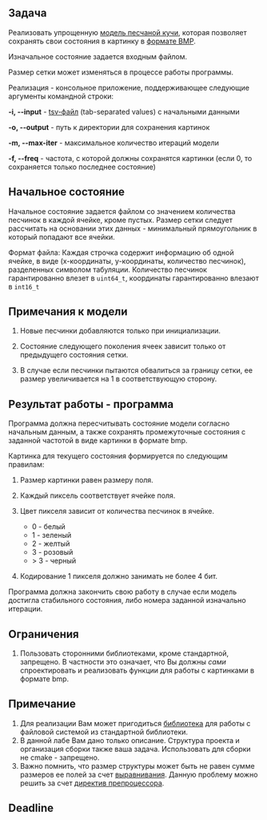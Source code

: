 ## Задача

Реализовать упрощенную [модель песчаной кучи](https://en.wikipedia.org/wiki/Abelian_sandpile_model), которая позволяет сохранять свои состояния в картинку в [формате BMP](https://en.wikipedia.org/wiki/BMP_file_format).

Изначальное состояние задается входным файлом.

Размер сетки может изменяться в процессе работы программы.

Реализация - консольное приложение, поддерживающее следующие аргументы командной строки:

**-i, --input**    - [tsv-файл](https://en.wikipedia.org/wiki/Tab-separated_values) (tab-separated values) c начальными данными

**-o, --output**   - путь к директории для сохранения картинок

**-m, --max-iter** - максимальное количество итераций модели

**-f, --freq**     - частота, с которой должны сохранятся картинки (если 0, то сохраняется только последнее состояние)

## Начальное состояние

Начальное состояние задается файлом со значением количества песчинок в каждой ячейке, кроме пустых. Размер сетки следует рассчитать на основании этих данных - минимальный прямоугольник в который попадают все ячейки.

Формат файла:
Каждая строчка содержит информацию об одной ячейке, в виде (x-координаты, y-координаты, количество песчинок), разделенных символом табуляции. Количество песчинок гарантированно влезет в `uint64_t`, координаты гарантированно влезают в `int16_t`

## Примечания к модели

1. Новые песчинки добавляются только при инициализации.

2. Состояние следующего поколения ячеек зависит только от предыдущего состояния сетки.

3. В случае если песчинки пытаются обвалиться за границу сетки, ее размер увеличивается на 1 в соответствующую сторону.

## Результат работы - программа

Программа должна пересчитывать состояние модели согласно начальным данным, а также сохранять промежуточные состояния с заданной частотой в виде картинки в формате bmp.

Картинка для текущего состояния формируется по следующим правилам:

1. Размер картинки равен размеру поля.

2. Каждый пиксель соответствует ячейке поля.

3. Цвет пикселя зависит от количества песчинок в ячейке.

    + 0 - белый
    + 1 - зеленый
    + 2 - желтый
    + 3 - розовый
    + \> 3 - черный

4. Кодирование 1 пикселя должно занимать не более 4 бит.

Программа должна закончить свою работу в случае если модель достигла стабильного состояния, либо номера заданной изначально итерации.

## Ограничения

1. Пользовать сторонними библиотеками, кроме стандартной, запрещено. В частности это означает, что Вы должны *сами* спроектировать и реализовать функции для работы с картинками в формате bmp.

## Примечание

1. Для реализации Вам может пригодиться [библиотека](https://en.cppreference.com/w/cpp/filesystem) для работы с файловой системой из стандартной библиотеки.
2. В данной лабе Вам дано только описание. Структура проекта и организация сборки также ваша задача. Использовать для сборки не cmake - запрещено.
3. Важно помнить, что размер структуры может быть не равен сумме размеров ее полей за счет [выравнивания](https://en.cppreference.com/w/c/language/object). Данную проблему можно решить за счет [директив препроцессора](https://en.cppreference.com/w/cpp/preprocessor/impl).

## Deadline